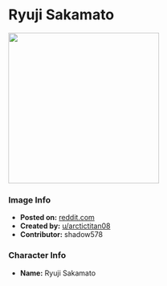 # Ryuji Sakamato

<img src="https://raw.githubusercontent.com/shadow578/Project-Padoru/master/Padoru/problem-children-ryuji-sakamato.png" height="300">

### Image Info
* **Posted on:**     [reddit.com](https://www.reddit.com/r/Padoru/comments/e8s2ir/i_made_a_ryuji_sakamato_padoru/)
* **Created by:**    [u/arctictitan08](https://github.com/shadow578/Project-Padoru/blob/master/table-of-contents/creators/uarctictitan08.md)
* **Contributor:**   shadow578

### Character Info
* **Name:**   Ryuji Sakamato


